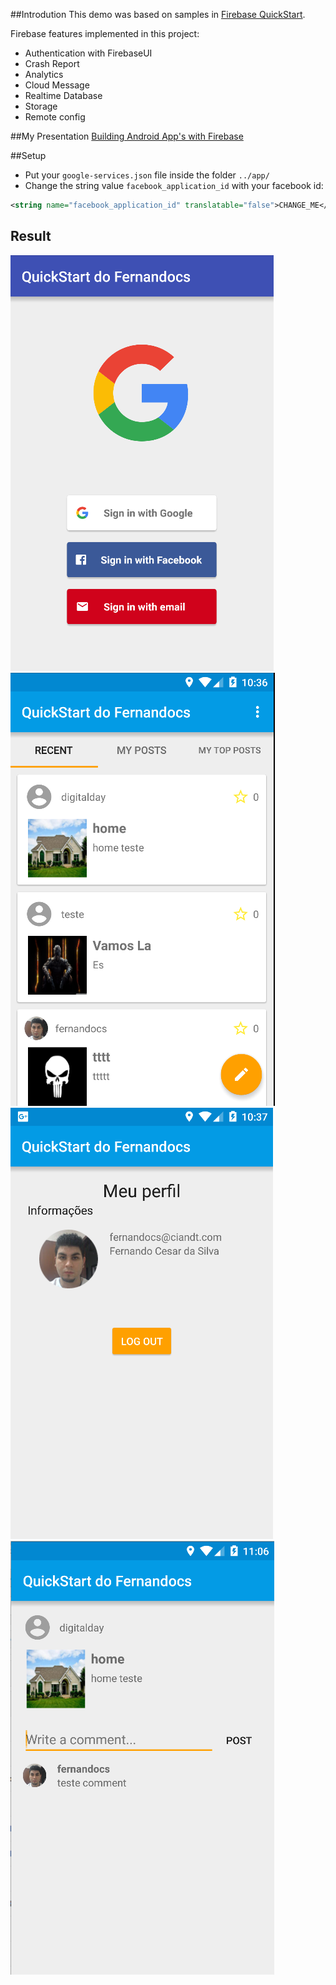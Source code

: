 ##Introdution
This demo was based on samples in [Firebase QuickStart](https://github.com/firebase/quickstart-android).

Firebase features implemented in this project:

- Authentication with FirebaseUI
- Crash Report
- Analytics
- Cloud Message
- Realtime Database
- Storage
- Remote config

##My Presentation
[Building Android App's with Firebase](https://speakerdeck.com/fernandocs/building-android-apps-with-firebase)

##Setup
- Put your `google-services.json` file inside the folder `../app/`
- Change the string value `facebook_application_id` with your facebook id:

```xml
<string name="facebook_application_id" translatable="false">CHANGE_ME</string>
```
## Result
![](https://raw.githubusercontent.com/fernandocs/firebase-quickstart-android/master/Imagens/1-%20Login.png)
![](https://raw.githubusercontent.com/fernandocs/firebase-quickstart-android/master/Imagens/2-%20Main.png)
![](https://raw.githubusercontent.com/fernandocs/firebase-quickstart-android/master/Imagens/3%20-%20Profile.png)
![](https://raw.githubusercontent.com/fernandocs/firebase-quickstart-android/master/Imagens/4%20-%20PostDetails.png)